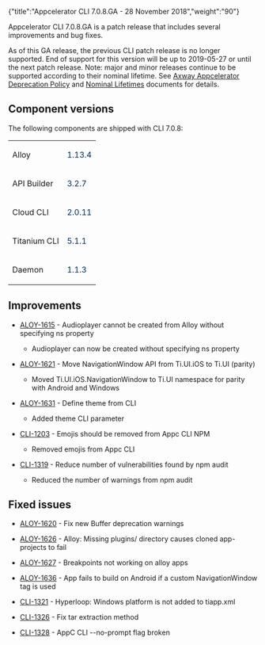 {"title":"Appcelerator CLI 7.0.8.GA - 28 November 2018","weight":"90"}

Appcelerator CLI 7.0.8.GA is a patch release that includes several improvements and bug fixes.

As of this GA release, the previous CLI patch release is no longer supported. End of support for this version will be up to 2019-05-27 or until the next patch release. Note: major and minor releases continue to be supported according to their nominal lifetime. See [Axway Appcelerator Deprecation Policy](/docs/appc/AMPLIFY_Appcelerator_Services_Overview/Axway_Appcelerator_Deprecation_Policy/) and [Nominal Lifetimes](/docs/appc/AMPLIFY_Appcelerator_Services_Overview/Axway_Appcelerator_Product_Lifecycle/#nominal-lifetimes) documents for details.

## Component versions

The following components are shipped with CLI 7.0.8:

<table class="confluenceTable"><thead class=""></thead><tfoot class=""></tfoot><tbody><tr><td class="confluenceTd" rowspan="1" colspan="1"><p>Alloy</p></td><td class="confluenceTd" rowspan="1" colspan="1"><p><span style="color: #032f62;">1.13.4</span></p></td></tr><tr><td class="confluenceTd" rowspan="1" colspan="1"><p>API Builder</p></td><td class="confluenceTd" rowspan="1" colspan="1"><p><span style="color: #032f62;">3.2.7</span></p></td></tr><tr><td class="confluenceTd" rowspan="1" colspan="1"><p>Cloud CLI</p></td><td class="confluenceTd" rowspan="1" colspan="1"><p><span style="color: #032f62;">2.0.11</span></p></td></tr><tr><td class="confluenceTd" rowspan="1" colspan="1"><p>Titanium CLI</p></td><td class="confluenceTd" rowspan="1" colspan="1"><p><span style="color: #032f62;">5.1.1</span></p></td></tr><tr><td class="confluenceTd" rowspan="1" colspan="1"><p>Daemon</p></td><td class="confluenceTd" rowspan="1" colspan="1"><p><span style="color: #707070;"><span style="color: #032f62;">1.1.3</span></span></p></td></tr></tbody></table>

## Improvements

* [ALOY-1615](https://jira.appcelerator.org/browse/ALOY-1615) - Audioplayer cannot be created from Alloy without specifying ns property

    * Audioplayer can now be created without specifying ns property

* [ALOY-1621](https://jira.appcelerator.org/browse/ALOY-1621) - Move NavigationWindow API from Ti.UI.iOS to Ti.UI (parity)

    * Moved Ti.UI.iOS.NavigationWindow to Ti.UI namespace for parity with Android and Windows

* [ALOY-1631](https://jira.appcelerator.org/browse/ALOY-1631) - Define theme from CLI

    * Added theme CLI parameter

* [CLI-1203](https://jira.appcelerator.org/browse/CLI-1203) - Emojis should be removed from Appc CLI NPM

    * Removed emojis from Appc CLI

* [CLI-1319](https://jira.appcelerator.org/browse/CLI-1319) - Reduce number of vulnerabilities found by npm audit

    * Reduced the number of warnings from npm audit

## Fixed issues

* [ALOY-1620](https://jira.appcelerator.org/browse/ALOY-1620) - Fix new Buffer deprecation warnings

* [ALOY-1626](https://jira.appcelerator.org/browse/ALOY-1626) - Alloy: Missing plugins/ directory causes cloned app-projects to fail

* [ALOY-1627](https://jira.appcelerator.org/browse/ALOY-1627) - Breakpoints not working on alloy apps

* [ALOY-1636](https://jira.appcelerator.org/browse/ALOY-1636) - App fails to build on Android if a custom NavigationWindow tag is used

* [CLI-1321](https://jira.appcelerator.org/browse/CLI-1321) - Hyperloop: Windows platform is not added to tiapp.xml

* [CLI-1326](https://jira.appcelerator.org/browse/CLI-1326) - Fix tar extraction method

* [CLI-1328](https://jira.appcelerator.org/browse/CLI-1328) - AppC CLI --no-prompt flag broken
